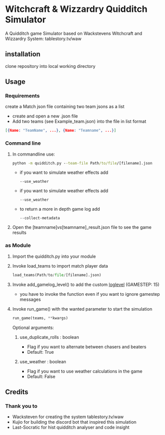 # Witchcraft & Wizzardry Quidditch Simulator

A Quidditch game Simulator based on Wackstevens Witchcraft and Wizzardry System:
tablestory.tv/waw


## installation

clone repository into local working directory

## Usage

### Requirements

create a Match json file containing two team jsons as a list

+ create and open a new .json file
+ Add two teams (see Example_team.json) into the file in list format
```json
[{Name: "TeamName", ...}, {Name: "Teamname", ...}]
```

### Command line


1. In commandline use:

    ```cmd
    python -m quidditch.py --team-file Path/to/file/[filename].json
    ```
    + if you want to simulate weather effects add
        ```
        --use_weather
        ```

    + if you want to simulate weather effects add
        ```
        --use_weather
        ```
    
    + to return a more in depth game log add
        ```
        --collect-metadata
        ```

2. Open the [teamname]_vs_[teamname]_result.json file to see the game results

### as Module

1. Import the quidditch.py into your module
2. Invoke load_teams to import match player data
    ```python
    load_teams(Path/to/file/[filename].json)
    ```
3. Invoke add_gamelog_level() to add the custom [loglevel](https://docs.python.org/3/library/logging.html#logging-levels) (GAMESTEP: 15)
    + you have to invoke the function even if you want to ignore gamestep messages

4. Invoke run_game() with the wanted parameter to start the simulation
    ```python
    run_game(teams, **kwargs)
    ```
    Optional arguments:
    1. use_duplicate_rolls : boolean
        + Flag if you want to alternate between chasers and beaters
        + Default: True 

    2. use_weather : boolean
        + Flag if you want to use weather calculations in the game 
        + Default: False



## Credits

### Thank you to
+ Wacksteven for creating the system tablestory.tv/waw
+ Kujio for building the discord bot that inspired this simulation
+ Last-Socratic for hist quidditch analyser and code insight